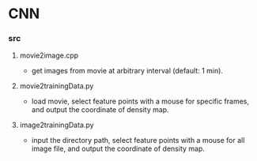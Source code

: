 # CNN

### src
1. movie2image.cpp
    * get images from movie at arbitrary interval (default: 1 min).

2. movie2trainingData.py
    * load movie, select feature points with a mouse for specific frames,
    and output the coordinate of density map.

3. image2trainingData.py
    * input the directory path, select feature points with a mouse for all image file,
    and output the coordinate of density map.
